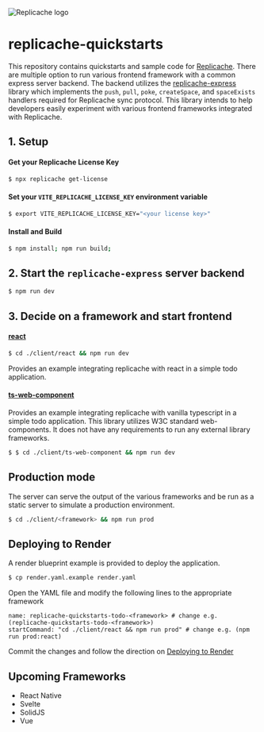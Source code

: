 ![Replicache logo](https://uploads-ssl.webflow.com/623a2f46e064937599256c2d/6269e72c61073c3d561a5015_Lockup%20v2.svg)

# replicache-quickstarts

This repository contains quickstarts and sample code for [Replicache](https://replicache.dev/). There are multiple option to run various frontend framework with a common express server backend. The backend utilizes the [replicache-express](https://github.com/rocicorp/replicache-express) library which implements the `push`, `pull`, `poke`, `createSpace`, and `spaceExists` handlers required for Replicache sync protocol. This library intends to help developers easily experiment with various frontend frameworks integrated with Replicache.

## 1. Setup

#### Get your Replicache License Key

```bash
$ npx replicache get-license
```

#### Set your `VITE_REPLICACHE_LICENSE_KEY` environment variable

```bash
$ export VITE_REPLICACHE_LICENSE_KEY="<your license key>"
```

#### Install and Build

```bash
$ npm install; npm run build;
```

## 2. Start the `replicache-express` server backend

```bash
$ npm run dev
```

## 3. Decide on a framework and start frontend

#### [react](/react)

```bash
$ cd ./client/react && npm run dev
```

Provides an example integrating replicache with react in a simple todo application.

#### [ts-web-component](/ts-web-component)

Provides an example integrating replicache with vanilla typescript in a simple todo application. This library utilizes W3C standard web-components. It does not have any requirements to run any external library frameworks.

```bash
$ $ cd ./client/ts-web-component && npm run dev
```

## Production mode

The server can serve the output of the various frameworks and be run as a static server to simulate a production environment.

```bash
$ cd ./client/<framework> && npm run prod
```

## Deploying to Render

A render blueprint example is provided to deploy the application.

```bash
$ cp render.yaml.example render.yaml
```

Open the YAML file and modify the following lines to the appropriate framework

```
name: replicache-quickstarts-todo-<framework> # change e.g. (replicache-quickstarts-todo-<framework>)
startCommand: "cd ./client/react && npm run prod" # change e.g. (npm run prod:react)
```

Commit the changes and follow the direction on [Deploying to Render](https://doc.replicache.dev/deploy-render)

## Upcoming Frameworks

- React Native
- Svelte
- SolidJS
- Vue
